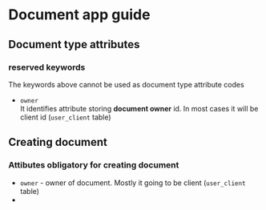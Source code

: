 # Document app guide
## Document type attributes
### reserved keywords
The keywords above cannot be used as document type attribute codes
* `owner`\
It identifies attribute storing **document owner** id. In most cases it will be client id (`user_client` table)

## Creating document 
### Attibutes obligatory for creating document
* `owner` - owner of document. Mostly it going to be client (`user_client` table)
* 